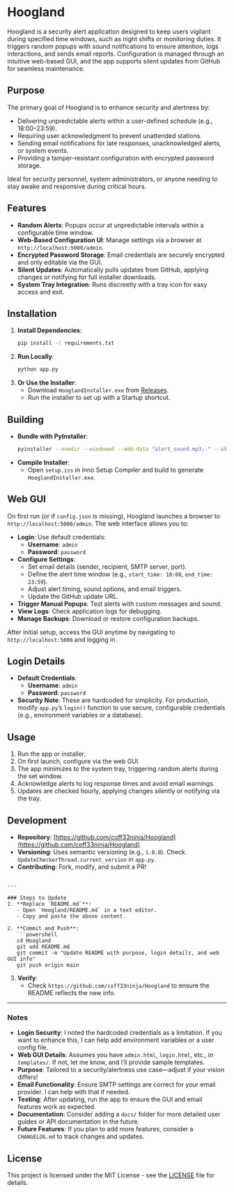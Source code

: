 
# Hoogland
Hoogland is a security alert application designed to keep users vigilant during specified time windows, such as night shifts or monitoring duties. It triggers random popups with sound notifications to ensure attention, logs interactions, and sends email reports. Configuration is managed through an intuitive web-based GUI, and the app supports silent updates from GitHub for seamless maintenance.

## Purpose
The primary goal of Hoogland is to enhance security and alertness by:
- Delivering unpredictable alerts within a user-defined schedule (e.g., 18:00–23:59).
- Requiring user acknowledgment to prevent unattended stations.
- Sending email notifications for late responses, unacknowledged alerts, or system events.
- Providing a tamper-resistant configuration with encrypted password storage.

Ideal for security personnel, system administrators, or anyone needing to stay awake and responsive during critical hours.

## Features
- **Random Alerts**: Popups occur at unpredictable intervals within a configurable time window.
- **Web-Based Configuration UI**: Manage settings via a browser at `http://localhost:5000/admin`.
- **Encrypted Password Storage**: Email credentials are securely encrypted and only editable via the GUI.
- **Silent Updates**: Automatically pulls updates from GitHub, applying changes or notifying for full installer downloads.
- **System Tray Integration**: Runs discreetly with a tray icon for easy access and exit.

## Installation
1. **Install Dependencies**:
   ```bash
   pip install -r requirements.txt
   ```
2. **Run Locally**:
   ```bash
   python app.py
   ```
3. **Or Use the Installer**:
   - Download `HooglandInstaller.exe` from [Releases](https://github.com/coff33ninja/Hoogland/releases).
   - Run the installer to set up with a Startup shortcut.

## Building
- **Bundle with PyInstaller**:
   ```bash
   pyinstaller --onedir --windowed --add-data "alert_sound.mp3;." --add-data "templates;templates" app.py
   ```
- **Compile Installer**:
   - Open `setup.iss` in Inno Setup Compiler and build to generate `HooglandInstaller.exe`.

## Web GUI
On first run (or if `config.json` is missing), Hoogland launches a browser to `http://localhost:5000/admin`. The web interface allows you to:
- **Login**: Use default credentials:
  - **Username**: `admin`
  - **Password**: `password`
- **Configure Settings**:
  - Set email details (sender, recipient, SMTP server, port).
  - Define the alert time window (e.g., `start_time: 18:00`, `end_time: 23:59`).
  - Adjust alert timing, sound options, and email triggers.
  - Update the GitHub update URL.
- **Trigger Manual Popups**: Test alerts with custom messages and sound.
- **View Logs**: Check application logs for debugging.
- **Manage Backups**: Download or restore configuration backups.

After initial setup, access the GUI anytime by navigating to `http://localhost:5000` and logging in.

## Login Details
- **Default Credentials**:
  - **Username**: `admin`
  - **Password**: `password`
- **Security Note**: These are hardcoded for simplicity. For production, modify `app.py`’s `login()` function to use secure, configurable credentials (e.g., environment variables or a database).

## Usage
1. Run the app or installer.
2. On first launch, configure via the web GUI.
3. The app minimizes to the system tray, triggering random alerts during the set window.
4. Acknowledge alerts to log response times and avoid email warnings.
5. Updates are checked hourly, applying changes silently or notifying via the tray.

## Development
- **Repository**: [https://github.com/coff33ninja/Hoogland](https://github.com/coff33ninja/Hoogland)
- **Versioning**: Uses semantic versioning (e.g., `1.0.0`). Check `UpdateCheckerThread.current_version` in `app.py`.
- **Contributing**: Fork, modify, and submit a PR!
```

---

### Steps to Update
1. **Replace `README.md`**:
   - Open `Hoogland/README.md` in a text editor.
   - Copy and paste the above content.

2. **Commit and Push**:
   ```powershell
   cd Hoogland
   git add README.md
   git commit -m "Update README with purpose, login details, and web GUI info"
   git push origin main
   ```

3. **Verify**:
   - Check `https://github.com/coff33ninja/Hoogland` to ensure the README reflects the new info.

---

### Notes
- **Login Security**: I noted the hardcoded credentials as a limitation. If you want to enhance this, I can help add environment variables or a user config file.
- **Web GUI Details**: Assumes you have `admin.html`, `login.html`, etc., in `templates/`. If not, let me know, and I’ll provide sample templates.
- **Purpose**: Tailored to a security/alertness use case—adjust if your vision differs!
- **Email Functionality**: Ensure SMTP settings are correct for your email provider. I can help with that if needed.
- **Testing**: After updating, run the app to ensure the GUI and email features work as expected.
- **Documentation**: Consider adding a `docs/` folder for more detailed user guides or API documentation in the future.
- **Future Features**: If you plan to add more features, consider a `CHANGELOG.md` to track changes and updates.

## License
This project is licensed under the MIT License - see the [LICENSE](LICENSE) file for details.

